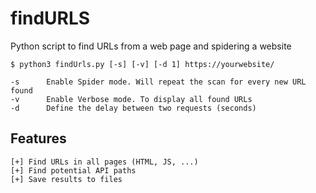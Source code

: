 # findURLS
Python script to find URLs from a web page and spidering a website

    $ python3 findUrls.py [-s] [-v] [-d 1] https://yourwebsite/
    
    -s      Enable Spider mode. Will repeat the scan for every new URL found
    -v      Enable Verbose mode. To display all found URLs
    -d      Define the delay between two requests (seconds)

## Features

```
[+] Find URLs in all pages (HTML, JS, ...)
[+] Find potential API paths
[+] Save results to files
```
